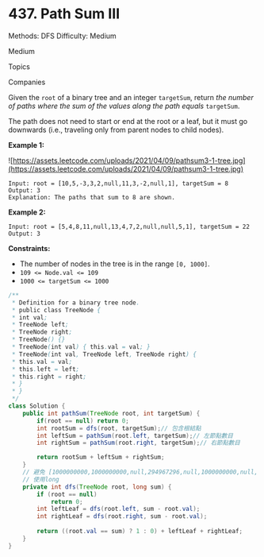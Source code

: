 # 437. Path Sum III

Methods: DFS
Difficulty: Medium

Medium

Topics

Companies

Given the `root` of a binary tree and an integer `targetSum`, return *the number of paths where the sum of the values along the path equals* `targetSum`.

The path does not need to start or end at the root or a leaf, but it must go downwards (i.e., traveling only from parent nodes to child nodes).

**Example 1:**

![https://assets.leetcode.com/uploads/2021/04/09/pathsum3-1-tree.jpg](https://assets.leetcode.com/uploads/2021/04/09/pathsum3-1-tree.jpg)

```
Input: root = [10,5,-3,3,2,null,11,3,-2,null,1], targetSum = 8
Output: 3
Explanation: The paths that sum to 8 are shown.

```

**Example 2:**

```
Input: root = [5,4,8,11,null,13,4,7,2,null,null,5,1], targetSum = 22
Output: 3

```

**Constraints:**

- The number of nodes in the tree is in the range `[0, 1000]`.
- `109 <= Node.val <= 109`
- `1000 <= targetSum <= 1000`

```java
/**
 * Definition for a binary tree node.
 * public class TreeNode {
 * int val;
 * TreeNode left;
 * TreeNode right;
 * TreeNode() {}
 * TreeNode(int val) { this.val = val; }
 * TreeNode(int val, TreeNode left, TreeNode right) {
 * this.val = val;
 * this.left = left;
 * this.right = right;
 * }
 * }
 */
class Solution {
    public int pathSum(TreeNode root, int targetSum) {
        if(root == null) return 0;
        int rootSum = dfs(root, targetSum);// 包含根結點
        int leftSum = pathSum(root.left, targetSum);// 左節點數目
        int rightSum = pathSum(root.right, targetSum);// 右節點數目

        return rootSum + leftSum + rightSum;
    }
    // 避免 [1000000000,1000000000,null,294967296,null,1000000000,null,1000000000,null,1000000000]此test case overflow
    // 使用long
    private int dfs(TreeNode root, long sum) {
        if (root == null)
            return 0;
        int leftLeaf = dfs(root.left, sum - root.val);
        int rightLeaf = dfs(root.right, sum - root.val);
        
        return ((root.val == sum) ? 1 : 0) + leftLeaf + rightLeaf;
    }
}
```